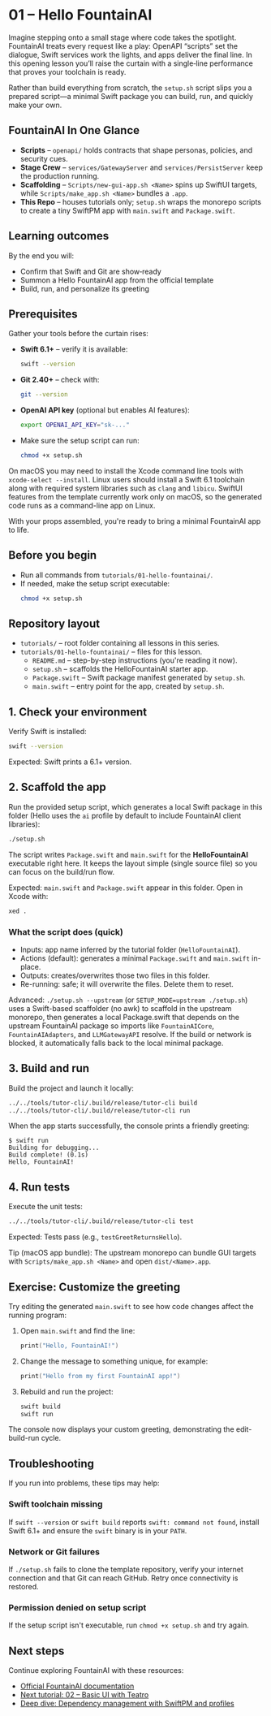 # 01 – Hello FountainAI

Imagine stepping onto a small stage where code takes the spotlight. FountainAI treats every request like a play: OpenAPI “scripts” set the dialogue, Swift services work the lights, and apps deliver the final line. In this opening lesson you’ll raise the curtain with a single‑line performance that proves your toolchain is ready.

Rather than build everything from scratch, the `setup.sh` script slips you a prepared script—a minimal Swift package you can build, run, and quickly make your own.

## FountainAI In One Glance
- **Scripts** – `openapi/` holds contracts that shape personas, policies, and security cues.
- **Stage Crew** – `services/GatewayServer` and `services/PersistServer` keep the production running.
- **Scaffolding** – `Scripts/new-gui-app.sh <Name>` spins up SwiftUI targets, while `Scripts/make_app.sh <Name>` bundles a `.app`.
- **This Repo** – houses tutorials only; `setup.sh` wraps the monorepo scripts to create a tiny SwiftPM app with `main.swift` and `Package.swift`.

## Learning outcomes

By the end you will:

- Confirm that Swift and Git are show‑ready
- Summon a Hello FountainAI app from the official template
- Build, run, and personalize its greeting

## Prerequisites

Gather your tools before the curtain rises:

- **Swift 6.1+** – verify it is available:
  ```bash
  swift --version
  ```
- **Git 2.40+** – check with:
  ```bash
  git --version
  ```
- **OpenAI API key** (optional but enables AI features):
  ```bash
  export OPENAI_API_KEY="sk-..."
  ```
- Make sure the setup script can run:
  ```bash
  chmod +x setup.sh
  ```

On macOS you may need to install the Xcode command line tools with `xcode-select --install`. Linux users should install a Swift 6.1 toolchain along with required system libraries such as `clang` and `libicu`. SwiftUI features from the template currently work only on macOS, so the generated code runs as a command-line app on Linux.

With your props assembled, you're ready to bring a minimal FountainAI app to life.

## Before you begin

- Run all commands from `tutorials/01-hello-fountainai/`.
- If needed, make the setup script executable:
  ```bash
  chmod +x setup.sh
  ```

## Repository layout

- `tutorials/` – root folder containing all lessons in this series.
- `tutorials/01-hello-fountainai/` – files for this lesson.
  - `README.md` – step-by-step instructions (you're reading it now).
  - `setup.sh` – scaffolds the HelloFountainAI starter app.
  - `Package.swift` – Swift package manifest generated by `setup.sh`.
  - `main.swift` – entry point for the app, created by `setup.sh`.

## 1. Check your environment
Verify Swift is installed:

```bash
swift --version
```

Expected: Swift prints a 6.1+ version.

## 2. Scaffold the app
Run the provided setup script, which generates a local Swift package in this folder (Hello uses the `ai` profile by default to include FountainAI client libraries):

```bash
./setup.sh
```

The script writes `Package.swift` and `main.swift` for the **HelloFountainAI**
executable right here. It keeps the layout simple (single source file) so you
can focus on the build/run flow.

Expected: `main.swift` and `Package.swift` appear in this folder. Open in Xcode with:

```bash
xed .
```

### What the script does (quick)
- Inputs: app name inferred by the tutorial folder (`HelloFountainAI`).
- Actions (default): generates a minimal `Package.swift` and `main.swift` in-place.
- Outputs: creates/overwrites those two files in this folder.
- Re-running: safe; it will overwrite the files. Delete them to reset.

Advanced: `./setup.sh --upstream` (or `SETUP_MODE=upstream ./setup.sh`) uses a Swift-based scaffolder (no awk) to scaffold in the upstream monorepo, then generates a local Package.swift that depends on the upstream FountainAI package so imports like `FountainAICore`, `FountainAIAdapters`, and `LLMGatewayAPI` resolve. If the build or network is blocked, it automatically falls back to the local minimal package.

## 3. Build and run
Build the project and launch it locally:

```bash
../../tools/tutor-cli/.build/release/tutor-cli build
../../tools/tutor-cli/.build/release/tutor-cli run
```

When the app starts successfully, the console prints a friendly greeting:

```text
$ swift run
Building for debugging...
Build complete! (0.1s)
Hello, FountainAI!
```

## 4. Run tests
Execute the unit tests:

```bash
../../tools/tutor-cli/.build/release/tutor-cli test
```
Expected: Tests pass (e.g., `testGreetReturnsHello`).

Tip (macOS app bundle): The upstream monorepo can bundle GUI targets with `Scripts/make_app.sh <Name>` and open `dist/<Name>.app`.
## Exercise: Customize the greeting

Try editing the generated `main.swift` to see how code changes affect the running program:

1. Open `main.swift` and find the line:
   ```swift
   print("Hello, FountainAI!")
   ```
2. Change the message to something unique, for example:
   ```swift
   print("Hello from my first FountainAI app!")
   ```
3. Rebuild and run the project:
   ```bash
   swift build
   swift run
   ```
The console now displays your custom greeting, demonstrating the edit-build-run cycle.

## Troubleshooting

If you run into problems, these tips may help:

### Swift toolchain missing
If `swift --version` or `swift build` reports `swift: command not found`, install Swift 6.1+ and ensure the `swift` binary is in your `PATH`.

### Network or Git failures
If `./setup.sh` fails to clone the template repository, verify your internet connection and that Git can reach GitHub. Retry once connectivity is restored.

### Permission denied on setup script
If the setup script isn't executable, run `chmod +x setup.sh` and try again.

## Next steps

Continue exploring FountainAI with these resources:

- [Official FountainAI documentation](https://github.com/Fountain-Coach/the-fountainai)
- [Next tutorial: 02 – Basic UI with Teatro](../02-basic-ui-teatro/README.md)
- [Deep dive: Dependency management with SwiftPM and profiles](../../docs/dependency-management-deep-dive.md)
